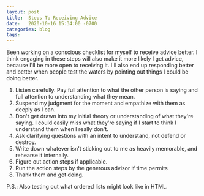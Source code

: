 ```yaml
---
layout: post
title:  Steps To Receiving Advice
date:   2020-10-16 15:34:00 -0700
categories: blog
tags: 
---
```

Been working on a conscious checklist for myself to receive advice better. I think engaging in these steps will also make it more likely I get advice, because I'll be more open to receiving it. I'll also end up responding better and better when people test the waters by pointing out things I could be doing better. 

<ol>
    <li>Listen carefully. Pay full attention to what the other person is saying and full attention to understanding what they mean.</li>
    <li>Suspend my judgment for the moment and empathize with them as deeply as I can.</li>
    <li>Don't get drawn into my initial theory or understanding of what they're saying. I could easily miss what they're saying if I start to think I understand them when I really don't.</li>
    <li>Ask clarifying questions with an intent to understand, not defend or destroy.</li>
    <li>Write down whatever isn't sticking out to me as heavily memorable, and rehearse it internally.</li>
    <li>Figure out action steps if applicable.</li>
    <li>Run the action steps by the generous advisor if time permits</li>
    <li>Thank them and get doing.</li>
</ol>

P.S.: Also testing out what ordered lists might look like in HTML. 























